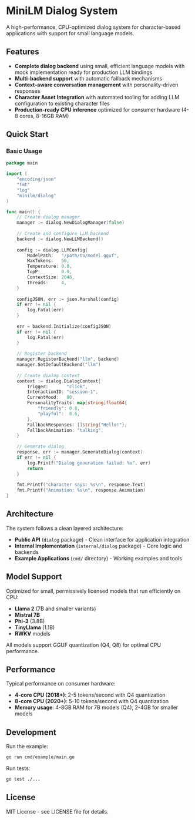 # MiniLM Dialog System

A high-performance, CPU-optimized dialog system for character-based applications with support for small language models.

## Features

- **Complete dialog backend** using small, efficient language models with mock implementation ready for production LLM bindings
- **Multi-backend support** with automatic fallback mechanisms
- **Context-aware conversation management** with personality-driven responses
- **Character Asset Integration** with automated tooling for adding LLM configuration to existing character files
- **Production-ready CPU inference** optimized for consumer hardware (4-8 cores, 8-16GB RAM)

## Quick Start

### Basic Usage

```go
package main

import (
    "encoding/json"
    "fmt"
    "log"
    "minilm/dialog"
)

func main() {
    // Create dialog manager
    manager := dialog.NewDialogManager(false)
    
    // Create and configure LLM backend
    backend := dialog.NewLLMBackend()
    
    config := dialog.LLMConfig{
        ModelPath:   "/path/to/model.gguf",
        MaxTokens:   50,
        Temperature: 0.8,
        TopP:        0.9,
        ContextSize: 2048,
        Threads:     4,
    }
    
    configJSON, err := json.Marshal(config)
    if err != nil {
        log.Fatal(err)
    }
    
    err = backend.Initialize(configJSON)
    if err != nil {
        log.Fatal(err)
    }
    
    // Register backend
    manager.RegisterBackend("llm", backend)
    manager.SetDefaultBackend("llm")
    
    // Create dialog context
    context := dialog.DialogContext{
        Trigger:       "click",
        InteractionID: "session-1",
        CurrentMood:   80,
        PersonalityTraits: map[string]float64{
            "friendly": 0.8,
            "playful":  0.6,
        },
        FallbackResponses: []string{"Hello!"},
        FallbackAnimation: "talking",
    }
    
    // Generate dialog
    response, err := manager.GenerateDialog(context)
    if err != nil {
        log.Printf("Dialog generation failed: %v", err)
        return
    }
    
    fmt.Printf("Character says: %s\n", response.Text)
    fmt.Printf("Animation: %s\n", response.Animation)
}
```

## Architecture

The system follows a clean layered architecture:

- **Public API** (`dialog` package) - Clean interface for application integration
- **Internal Implementation** (`internal/dialog` package) - Core logic and backends
- **Example Applications** (`cmd/` directory) - Working examples and tools

## Model Support

Optimized for small, permissively licensed models that run efficiently on CPU:

- **Llama 2** (7B and smaller variants)
- **Mistral 7B** 
- **Phi-3** (3.8B)
- **TinyLlama** (1.1B)
- **RWKV** models

All models support GGUF quantization (Q4, Q8) for optimal CPU performance.

## Performance

Typical performance on consumer hardware:

- **4-core CPU (2018+)**: 2-5 tokens/second with Q4 quantization
- **8-core CPU (2020+)**: 5-10 tokens/second with Q4 quantization
- **Memory usage**: 4-8GB RAM for 7B models (Q4), 2-4GB for smaller models

## Development

Run the example:

```bash
go run cmd/example/main.go
```

Run tests:

```bash
go test ./...
```

## License

MIT License - see LICENSE file for details.

